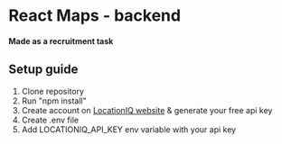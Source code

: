 # React Maps - backend
#### Made as a recruitment task
## Setup guide
1. Clone repository
2. Run "npm install"
3. Create account on <a href="https://locationiq.com/">LocationIQ website</a> & generate your free api key
5. Create .env file
6. Add LOCATIONIQ_API_KEY env variable with your api key
